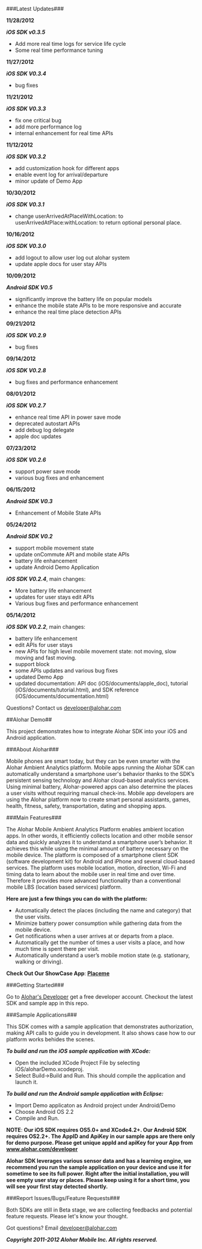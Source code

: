 ###Latest Updates###

**11/28/2012**

***iOS SDK v0.3.5***

+ Add more real time logs for service life cycle
+ Some real time performance tuning

**11/27/2012**

***iOS SDK V0.3.4***

+ bug fixes

**11/21/2012**

***iOS SDK V0.3.3***

+ fix one critical bug
+ add more performance log
+ internal enhancement for real time APIs

**11/12/2012**

***iOS SDK V0.3.2***

+ add customization hook for different apps
+ enable event log for arrival/departure
+ minor update of Demo App

**10/30/2012**

***iOS SDK V0.3.1***

+ change userArrivedAtPlaceWithLocation: to userArrivedAtPlace:withLocation: to return optional personal place.

**10/16/2012**

***iOS SDK V0.3.0***

+ add logout to allow user log out alohar system
+ update apple docs for user stay APIs

**10/09/2012**

***Android SDK V0.5***

+ significantly improve the battery life on popular models
+ enhance the mobile state APIs to be more responsive and accurate
+ enhance the real time place detection APIs

**09/21/2012**

***iOS SDK V0.2.9***

+ bug fixes

**09/14/2012**

***iOS SDK V0.2.8***

+ bug fixes and performance enhancement

**08/01/2012**

***iOS SDK V0.2.7***

+ enhance real time API in power save mode
+ deprecated autostart APIs
+ add debug log delegate
+ apple doc updates

**07/23/2012**

***iOS SDK V0.2.6***

+ support power save mode
+ various bug fixes and enhancement

**06/15/2012**

***Android SDK V0.3***

+ Enhancement of Mobile State APIs

**05/24/2012**

***Android SDK V0.2***

+ support mobile movement state
+ update onCommute API and mobile state APIs
+ battery life enhancement
+ update Android Demo Application

***iOS SDK V0.2.4***, main changes:

+ More battery life enhancement
+ updates for user stays edit APIs
+ Various bug fixes and performance enhancement

**05/14/2012**

***iOS SDK V0.2.2***, main changes:

+ battery life enhancement
+ edit APIs for user stays
+ new APIs for high level mobile movement state: not moving, slow moving and fast moving.
+ support block
+ some APIs updates and various bug fixes
+ updated Demo App
+ updated documentation: API doc (iOS/documents/apple_doc), tutorial (iOS/documents/tutorial.html), and SDK reference (iOS/documents/documentation.html)

Questions? Contact us developer@alohar.com 

##Alohar Demo##

This project demonstrates how to integrate Alohar SDK into your iOS and Android application.

###About Alohar###

Mobile phones are smart today, but they can be even smarter with the Alohar Ambient Analytics platform. Mobile apps running the Alohar SDK can automatically understand a smartphone user's behavior thanks to the SDK’s persistent sensing technology and Alohar cloud-based analytics services. Using minimal battery, Alohar-powered apps can also determine the places a user visits without requiring manual check-ins. Mobile app developers are using the Alohar platform now to create smart personal assistants, games, health, fitness, safety, transportation, dating and shopping apps.

###Main Features###

The Alohar Mobile Ambient Analytics Platform enables ambient location apps. In other words, it efficiently collects location and other mobile sensor data and quickly analyzes it to understand a smartphone user’s behavior. It achieves this while using the minimal amount of battery necessary on the mobile device. The platform is composed of a smartphone client SDK (software development kit) for Android and iPhone and several cloud-based services. The platform uses mobile location, motion, direction, Wi-Fi and timing data to learn about the mobile user in real time and over time. Therefore it provides more advanced functionality than a conventional mobile LBS (location based services) platform. 

**Here are just a few things you can do with the platform:**

+ Automatically detect the places (including the name and category) that the user visits.
+ Minimize battery power consumption while gathering data from the mobile device.
+ Get notifications when a user arrives at or departs from a place.
+ Automatically get the number of times a user visits a place, and how much time is spent there per visit.
+ Automatically understand a user’s mobile motion state (e.g. stationary, walking or driving).

**Check Out Our ShowCase App**: **[Placeme](http://itunes.apple.com/us/app/placeme/id501165259?mt=8)**


###Getting Started###

Go to [Alohar's Developer](http://www.alohar.com/developer) get a free developer account.
Checkout the latest SDK and sample app in this repo.

###Sample Applications###

This SDK comes with a sample application that demonstrates authorization, making API calls to guide you in development. It also shows case how to our platform works behides the scenes.

***To build and run the iOS sample application with XCode:***

+ Open the included XCode Project File by selecting iOS/aloharDemo.xcodeproj.
+ Select Build->Build and Run. This should compile the application and launch it.

***To build and run the Android sample application with Eclipse:***

+ Import Demo applicaton as Android project under Android/Demo
+ Choose Android OS 2.2
+ Compile and Run. 

**NOTE**: **Our iOS SDK requires OS5.0+ and XCode4.2+. Our Android SDK requires OS2.2+. The AppID and ApiKey in our sample apps are there only for demo purpose. Please get unique appId and apiKey for your App from www.alohar.com/developer**

**Alohar SDK leverages various sensor data and has a learning engine, we recommend you run the sample application on your device and use it for sometime to see its full power. Right after the initial installation, you will see empty user stay or places. Please keep using it for a short time, you will see your first stay detected shortly.**

###Report Issues/Bugs/Feature Requests###

Both SDKs are still in Beta stage, we are collecting feedbacks and potential feature requests. Please let's know your thought. 

Got questions? Email <developer@alohar.com>

***Copyright 2011-2012 Alohar Mobile Inc. All rights reserved.***
